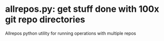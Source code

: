 # allrepos.py: get stuff done with 100x git repo directories
Allrepos python utility for running operations with multiple repos

